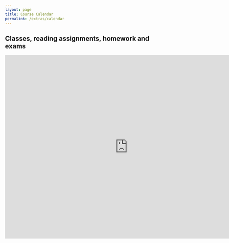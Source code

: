```yaml
---
layout: page
title: Course Calendar
permalink: /extras/calendar
---
```


## Classes, reading assignments, homework and exams

<iframe src="https://calendar.google.com/calendar/embed?src=4onit5b9otkdfi4imgogbtiefc%40group.calendar.google.com&ctz=America%2FLos_Angeles" style="border: 0" width="800" height="600" frameborder="0" scrolling="no"></iframe>




